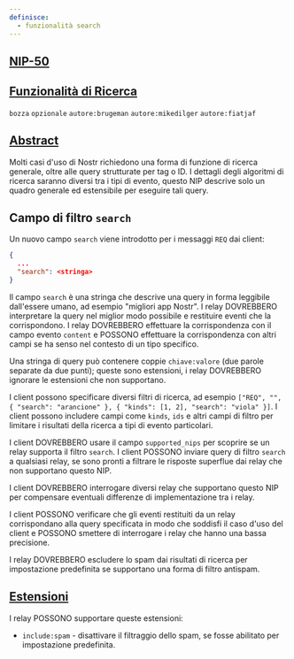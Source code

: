 ```yaml
---
definisce:
  - funzionalità search
---
```

## [NIP-50](https://github.com/nostr-protocol/nips/blob/master/50.md#nip-50)

## [Funzionalità di Ricerca](https://github.com/nostr-protocol/nips/blob/master/50.md#search-capability)

`bozza` `opzionale` `autore:brugeman` `autore:mikedilger` `autore:fiatjaf`

## [Abstract](https://github.com/nostr-protocol/nips/blob/master/50.md#abstract)

Molti casi d'uso di Nostr richiedono una forma di funzione di ricerca generale, oltre alle query strutturate per tag o ID. I dettagli degli algoritmi di ricerca saranno diversi tra i tipi di evento, questo NIP descrive solo un quadro generale ed estensibile per eseguire tali query.

## Campo di filtro `search`

Un nuovo campo `search` viene introdotto per i messaggi `REQ` dai client:

```json
{
  ...
  "search": <stringa>
}
```

Il campo `search` è una stringa che descrive una query in forma leggibile dall'essere umano, ad esempio "migliori app Nostr". I relay DOVREBBERO interpretare la query nel miglior modo possibile e restituire eventi che la corrispondono. I relay DOVREBBERO effettuare la corrispondenza con il campo evento `content` e POSSONO effettuare la corrispondenza con altri campi se ha senso nel contesto di un tipo specifico.

Una stringa di query può contenere coppie `chiave:valore` (due parole separate da due punti); queste sono estensioni, i relay DOVREBBERO ignorare le estensioni che non supportano.

I client possono specificare diversi filtri di ricerca, ad esempio `["REQ", "", { "search": "arancione" }, { "kinds": [1, 2], "search": "viola" }]`. I client possono includere campi come `kinds`, `ids` e altri campi di filtro per limitare i risultati della ricerca a tipi di evento particolari.

I client DOVREBBERO usare il campo `supported_nips` per scoprire se un relay supporta il filtro `search`. I client POSSONO inviare query di filtro `search` a qualsiasi relay, se sono pronti a filtrare le risposte superflue dai relay che non supportano questo NIP.

I client DOVREBBERO interrogare diversi relay che supportano questo NIP per compensare eventuali differenze di implementazione tra i relay.

I client POSSONO verificare che gli eventi restituiti da un relay corrispondano alla query specificata in modo che soddisfi il caso d'uso del client e POSSONO smettere di interrogare i relay che hanno una bassa precisione.

I relay DOVREBBERO escludere lo spam dai risultati di ricerca per impostazione predefinita se supportano una forma di filtro antispam.

## [Estensioni](https://github.com/nostr-protocol/nips/blob/master/50.md#extensions)

I relay POSSONO supportare queste estensioni:

- `include:spam` - disattivare il filtraggio dello spam, se fosse abilitato per impostazione predefinita.